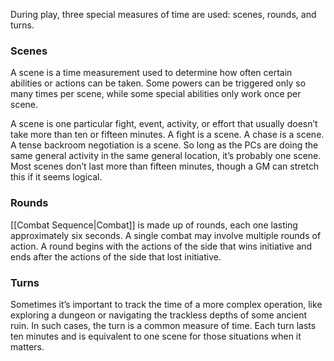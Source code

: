 During play, three special measures of time are used: scenes, rounds, and turns.
### Scenes
A scene is a time measurement used to determine how often certain abilities or actions can be taken. Some powers can be triggered only so many times per scene, while some special abilities only work once per scene. 

A scene is one particular fight, event, activity, or effort that usually doesn’t take more than ten or fifteen minutes. A fight is a scene. A chase is a scene. A tense backroom negotiation is a scene. So long as the PCs are doing the same general activity in the same general location, it’s probably one scene. Most scenes don’t last more than fifteen minutes, though a GM can stretch this if it seems logical.
### Rounds
[[Combat Sequence|Combat]] is made up of rounds, each one lasting approximately six seconds. A single combat may involve multiple rounds of action. A round begins with the actions of the side that wins initiative and ends after the actions of the side that lost initiative.
### Turns
Sometimes it’s important to track the time of a more complex operation, like exploring a dungeon or navigating the trackless depths of some ancient ruin. In such cases, the turn is a common measure of time. Each turn lasts ten minutes and is equivalent to one scene for those situations when it matters.